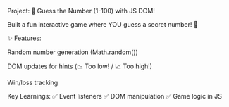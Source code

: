 Project: 🔢 Guess the Number (1-100) with JS DOM!

Built a fun interactive game where YOU guess a secret number! 🎯

✨ Features:

Random number generation (Math.random())

DOM updates for hints (📉 Too low! / 📈 Too high!)

Win/loss tracking

Key Learnings:
✅ Event listeners
✅ DOM manipulation
✅ Game logic in JS
